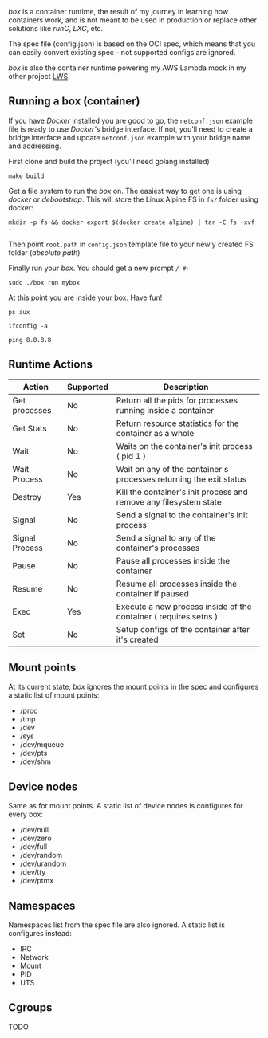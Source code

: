 *box* is a container runtime, the result of my journey in learning how containers work, and is not
meant to be used in production or replace other solutions like *runC*, *LXC*, etc.

The spec file (config.json) is based on the OCI spec, which means that you can easily convert existing spec - not supported configs are ignored.

*box* is also the container runtime powering my AWS Lambda mock in my other project [LWS](https://github.com/cprates/lws).


## Running a box (container)

If you have *Docker* installed you are good to go, the `netconf.json` example file is ready to use 
*Docker's* bridge interface. If not, you'll need to create a bridge interface and update
`netconf.json` example with your bridge name and addressing.

First clone and build the project (you'll need golang installed)

```make build```


Get a file system to run the *box* on. The easiest way to get one is using *docker* or 
*debootstrap*.
This will store the Linux Alpine FS in `fs/` folder using docker:

```mkdir -p fs && docker export $(docker create alpine) | tar -C fs -xvf -```

Then point `root.path` in `config.json` template file to your newly created FS folder 
(*absolute path*)

Finally run your *box*. You should get a new prompt `/ #`:

```sudo ./box run mybox```

At this point you are inside your box. Have fun!

`ps aux`

`ifconfig -a`

`ping 8.8.8.8`


 ## Runtime Actions
 
 |     Action     |  Supported  |                         Description                                |
 | -------------- | ----------- | ----------------------------------------------------- |
 | Get processes  |     No      | Return all the pids for processes running inside a container       | 
 | Get Stats      |     No      | Return resource statistics for the container as a whole            |
 | Wait           |     No      | Waits on the container's init process ( pid 1 )                    |
 | Wait Process   |     No      | Wait on any of the container's processes returning the exit status | 
 | Destroy        |     Yes     | Kill the container's init process and remove any filesystem state  |
 | Signal         |     No      | Send a signal to the container's init process                      |
 | Signal Process |     No      | Send a signal to any of the container's processes                  |
 | Pause          |     No      | Pause all processes inside the container                           |
 | Resume         |     No      | Resume all processes inside the container if paused                |
 | Exec           |     Yes     | Execute a new process inside of the container  ( requires setns )  |
 | Set            |     No      | Setup configs of the container after it's created                  |


## Mount points
At its current state, *box* ignores the mount points in the spec and configures a static list of 
mount points:
* /proc
* /tmp
* /dev
* /sys
* /dev/mqueue
* /dev/pts
* /dev/shm

## Device nodes
Same as for mount points. A static list of device nodes is configures for every box:
* /dev/null
* /dev/zero
* /dev/full
* /dev/random
* /dev/urandom
* /dev/tty
* /dev/ptmx


## Namespaces
Namespaces list from the spec file are also ignored. A static list is configures instead:
* IPC
* Network
* Mount
* PID
* UTS

## Cgroups
TODO
